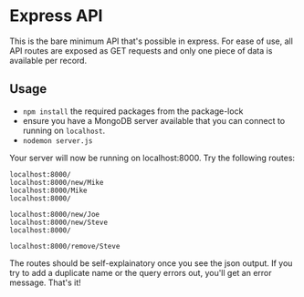 # Express API
This is the bare minimum API that's possible in express. For ease of use, all API routes are exposed as GET requests and only one piece of data is available per record.

## Usage
* `npm install` the required packages from the package-lock
* ensure you have a MongoDB server available that you can connect to running on `localhost`.
* `nodemon server.js`

Your server will now be running on localhost:8000. Try the following routes:
```
localhost:8000/
localhost:8000/new/Mike
localhost:8000/Mike
localhost:8000/

localhost:8000/new/Joe
localhost:8000/new/Steve
localhost:8000/

localhost:8000/remove/Steve
```

The routes should be self-explainatory once you see the json output. If you try to add a duplicate name or the query errors out, you'll get an error message. That's it!